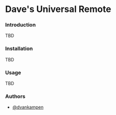 Dave's Universal Remote
=====

### Introduction

TBD

### Installation

TBD

### Usage

TBD

### Authors

+ [@dvankampen](http://github.com/dvankampen)